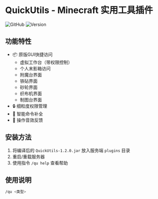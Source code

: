 # QuickUtils - Minecraft 实用工具插件

![GitHub](https://img.shields.io/badge/Minecraft-1.21.5-blueviolet)
![Version](https://img.shields.io/badge/Version-1.2.0-success)

## 功能特性
- 📦 原版GUI快捷访问
  - 虚拟工作台（带权限控制）
  - 个人末影箱访问
  - 附魔台界面
  - 铁砧界面
  - 砂轮界面
  - 织布机界面
  - 制图台界面
- 🔒 细粒度权限管理
- 📝 智能命令补全
- 🎵 操作音效反馈

## 安装方法
1. 将编译后的 `QuickUtils-1.2.0.jar` 放入服务端 `plugins` 目录
2. 重启/重载服务器
3. 使用指令 `/qu help` 查看帮助

## 使用说明
```bash
/qu <类型>